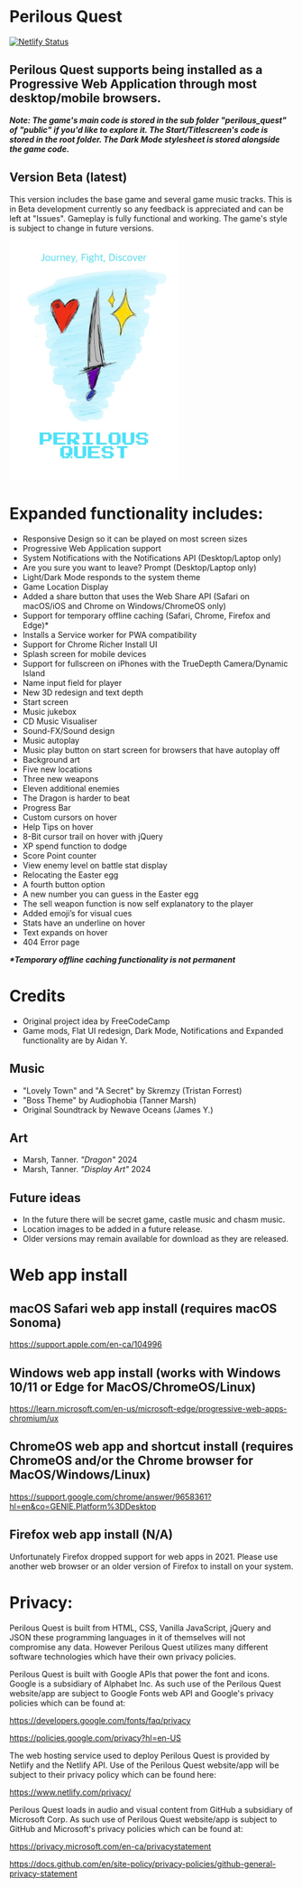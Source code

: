 # Perilous Quest

[![Netlify Status](https://api.netlify.com/api/v1/badges/05ef79ba-a166-4aeb-9e08-bba657c2d41a/deploy-status)](https://app.netlify.com/sites/perilous-quest/deploys)

## Perilous Quest supports being installed as a Progressive Web Application through most desktop/mobile browsers.

<i><b>
Note: The game's main code is stored in the sub folder "perilous_quest" of "public" if you'd like to explore it. The Start/Titlescreen's code is stored in the root folder. The Dark Mode stylesheet is stored alongside the game code.
</b></i>

## Version Beta (latest)

This version includes the base game and several game music tracks. This is in Beta development currently so any feedback is appreciated and can be left at "Issues". Gameplay is fully functional and working. The game's style is subject to change in future versions.

<img src="https://raw.githubusercontent.com/aidan-yip/dragon_slayer/main/public/pq_poster.jpg?raw=true" alt="Perilous Quest poster" width="300"/>
  
# Expanded functionality includes: 
<ul>
  <li>Responsive Design so it can be played on most screen sizes</li>
  <li>Progressive Web Application support</li>
  <li>System Notifications with the Notifications API (Desktop/Laptop only)</li>
  <li>Are you sure you want to leave? Prompt (Desktop/Laptop only)</li>
  <li>Light/Dark Mode responds to the system theme</li>
  <li>Game Location Display</li>
  <li>Added a share button that uses the Web Share API (Safari on macOS/iOS and Chrome on Windows/ChromeOS only)</li>
  <li>Support for temporary offline caching (Safari, Chrome, Firefox and Edge)*</li>
  <li>Installs a Service worker for PWA compatibility</li>
  <li>Support for Chrome Richer Install UI</li>
  <li>Splash screen for mobile devices</li> 
  <li>Support for fullscreen on iPhones with the TrueDepth Camera/Dynamic Island</li>
  <li>Name input field for player</li>
  <li>New 3D redesign and text depth</li>
  <li>Start screen</li>
  <li>Music jukebox</li> 
  <li>CD Music Visualiser</li>
  <li>Sound-FX/Sound design</li> 
  <li>Music autoplay</li>
  <li>Music play button on start screen for browsers that have autoplay off</li>
  <li>Background art</li>
  <li>Five new locations</li>
  <li>Three new weapons</li>
  <li>Eleven additional enemies</li>
  <li>The Dragon is harder to beat</li>
  <li>Progress Bar</li>
  <li>Custom cursors on hover</li>
  <li>Help Tips on hover</li>
  <li>8-Bit cursor trail on hover with jQuery</li>
  <li>XP spend function to dodge</li>
  <li>Score Point counter</li>
  <li>View enemy level on battle stat display</li>
  <li>Relocating the Easter egg</li>
  <li>A fourth button option</li>
  <li>A new number you can guess in the Easter egg</li>
  <li>The sell weapon function is now self explanatory to the player</li>
  <li>Added emoji’s for visual cues</li>
  <li>Stats have an underline on hover</li>
  <li>Text expands on hover</li>
  <li>404 Error page</li>
</ul>

<i><b>\*Temporary offline caching functionality is not permanent</b></i>

# Credits

<ul>
<li>Original project idea by FreeCodeCamp</li>
<li>Game mods, Flat UI redesign, Dark Mode, Notifications and Expanded functionality are by Aidan Y.</li>
</ul>

## Music

<ul>
<li>"Lovely Town" and "A Secret" by  Skremzy (Tristan Forrest)</li> 
<li>"Boss Theme" by Audiophobia (Tanner Marsh)</li>
<li>Original Soundtrack by Newave Oceans (James Y.)</li>
</ul>

## Art

<ul>
<li>Marsh, Tanner. <i>"Dragon"</i> 2024</li>
<li>Marsh, Tanner. <i>"Display Art"</i> 2024</li>
</ul>

## Future ideas

<ul>
<li>In the future there will be secret game, castle music and chasm music.</li> 
  
<li>Location images to be added in a future release.</li>

<li>Older versions may remain available for download as they are released.</li>
</ul>

# Web app install

## macOS Safari web app install (requires macOS Sonoma)

https://support.apple.com/en-ca/104996

## Windows web app install (works with Windows 10/11 or Edge for MacOS/ChromeOS/Linux)

https://learn.microsoft.com/en-us/microsoft-edge/progressive-web-apps-chromium/ux

## ChromeOS web app and shortcut install (requires ChromeOS and/or the Chrome browser for MacOS/Windows/Linux)

https://support.google.com/chrome/answer/9658361?hl=en&co=GENIE.Platform%3DDesktop

## Firefox web app install (N/A)

Unfortunately Firefox dropped support for web apps in 2021. Please use another web browser or an older version of Firefox to install on your system.

# Privacy:

Perilous Quest is built from HTML, CSS, Vanilla JavaScript, jQuery and JSON these programming languages in it of themselves will not compromise any data. However Perilous Quest utilizes many different software technologies which have their own privacy policies.

Perilous Quest is built with Google APIs that power the font and icons. Google is a subsidiary of Alphabet Inc. As such use of the Perilous Quest website/app are subject to Google Fonts web API and Google's privacy policies which can be found at:

https://developers.google.com/fonts/faq/privacy

https://policies.google.com/privacy?hl=en-US

The web hosting service used to deploy Perilous Quest is provided by Netlify and the Netlify API. Use of the Perilous Quest website/app will be subject to their privacy policy which can be found here:

https://www.netlify.com/privacy/

Perilous Quest loads in audio and visual content from GitHub a subsidiary of Microsoft Corp. As such use of Perilous Quest website/app is subject to GitHub and Microsoft's privacy policies which can be found at:

https://privacy.microsoft.com/en-ca/privacystatement

https://docs.github.com/en/site-policy/privacy-policies/github-general-privacy-statement
